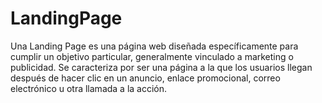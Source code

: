 # LandingPage
Una Landing Page es una página web diseñada específicamente para cumplir un objetivo particular, generalmente vinculado a marketing o publicidad. Se caracteriza por ser una página a la que los usuarios llegan después de hacer clic en un anuncio, enlace promocional, correo electrónico u otra llamada a la acción.
